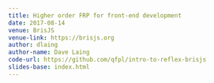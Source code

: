 ```yaml
---
title: Higher order FRP for front-end development
date: 2017-08-14
venue: BrisJS
venue-link: https://brisjs.org
author: dlaing
author-name: Dave Laing
code-url: https://github.com/qfpl/intro-to-reflex-brisjs
slides-base: index.html
---
```

